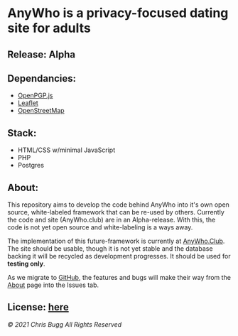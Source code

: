 # AnyWho is a privacy-focused dating site for adults

## Release: Alpha

## Dependancies:
- [OpenPGP.js](https://openpgpjs.org/)
- [Leaflet](https://leafletjs.com/)
- [OpenStreetMap](https://www.openstreetmap.org/)

## Stack:
- HTML/CSS w/minimal JavaScript
- PHP
- Postgres

## About:
This repository aims to develop the code behind AnyWho into it's own open source, white-labeled framework that can be re-used by others. Currently the code and site (AnyWho.club) are in an Alpha-release. With this, the code is not yet open source and white-labeling is a ways away. 

The implementation of this future-framework is currently at [AnyWho.Club](https://anywho.club). The site should be usable, though it is not yet stable and the database backing it will be recycled as development progresses. It should be used for **testing only**. 

As we migrate to [GitHub](https://github.com/christopherbugg/anywho), the features and bugs will make their way from the [About](./about.php) page into the Issues tab. 

## License: [here](./license.md)

*© 2021 Chris Bugg*
*All Rights Reserved*
